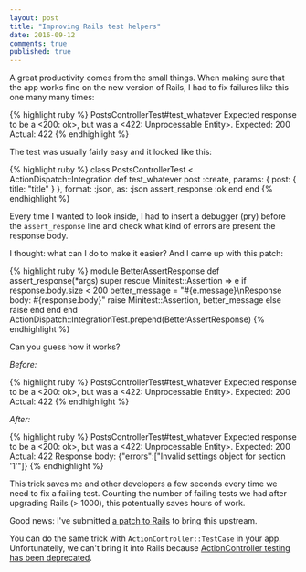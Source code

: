 ```yaml
---
layout: post
title: "Improving Rails test helpers"
date: 2016-09-12
comments: true
published: true
---
```


A great productivity comes from the small things. When making sure that the app works
fine on the new version of Rails, I had to fix failures like this one many many times:

{% highlight ruby %}
PostsControllerTest#test_whatever
    Expected response to be a <200: ok>, but was a <422: Unprocessable Entity>.
Expected: 200
  Actual: 422
{% endhighlight %}

The test was usually fairly easy and it looked like this:

{% highlight ruby %}
class PostsControllerTest < ActionDispatch::Integration
  def test_whatever
    post :create, params: { post: { title: "title" } }, format: :json, as: :json
    assert_response :ok
  end
end
{% endhighlight %}

Every time I wanted to look inside, I had to insert a debugger (pry)
before the `assert_response` line and check what kind of errors are present the response body.

I thought: what can I do to make it easier? And I came up with this patch:

{% highlight ruby %}
module BetterAssertResponse
  def assert_response(*args)
    super
  rescue Minitest::Assertion => e
    if response.body.size < 200
      better_message = "#{e.message}\nResponse body: #{response.body}"
      raise Minitest::Assertion, better_message
    else
      raise
    end
  end
end
ActionDispatch::IntegrationTest.prepend(BetterAssertResponse)
{% endhighlight %}

Can you guess how it works?

*Before:*

{% highlight ruby %}
PostsControllerTest#test_whatever
    Expected response to be a <200: ok>, but was a <422: Unprocessable Entity>.
Expected: 200
  Actual: 422
{% endhighlight %}

*After:*

{% highlight ruby %}
PostsControllerTest#test_whatever
    Expected response to be a <200: ok>, but was a <422: Unprocessable Entity>.
Expected: 200
  Actual: 422
Response body: {"errors":["Invalid settings object for section '1'"]}
{% endhighlight %}

This trick saves me and other developers a few seconds every time we need to fix a failing test.
Counting the number of failing tests we had after upgrading Rails (> 1000), this potentually saves hours of work.

Good news: I've submitted [a patch to Rails](https://github.com/rails/rails/pull/26477) to bring this upstream.

You can do the same trick with `ActionController::TestCase` in your app. Unfortunatelly, we can't bring it into Rails because [ActionController testing has been deprecated](http://blog.bigbinary.com/2016/04/19/changes-to-test-controllers-in-rails-5.html).
